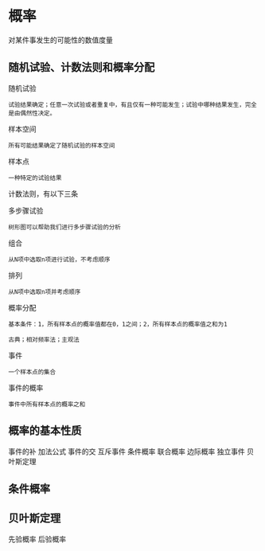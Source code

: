 # 概率

对某件事发生的可能性的数值度量

## 随机试验、计数法则和概率分配

随机试验

    试验结果确定；任意一次试验或者重复中，有且仅有一种可能发生；试验中哪种结果发生，完全是由偶然性决定。

样本空间

    所有可能结果确定了随机试验的样本空间

样本点

    一种特定的试验结果

计数法则，有以下三条

多步骤试验

    树形图可以帮助我们进行多步骤试验的分析

组合

    从N项中选取n项进行试验，不考虑顺序

排列

    从N项中选取n项并考虑顺序

概率分配

    基本条件：1，所有样本点的概率值都在0，1之间；2，所有样本点的概率值之和为1

    古典；相对频率法；主观法

事件

    一个样本点的集合

事件的概率

    事件中所有样本点的概率之和



## 概率的基本性质

事件的补
加法公式
事件的交
互斥事件
条件概率
联合概率
边际概率
独立事件
贝叶斯定理



## 条件概率

## 贝叶斯定理

先验概率
后验概率
